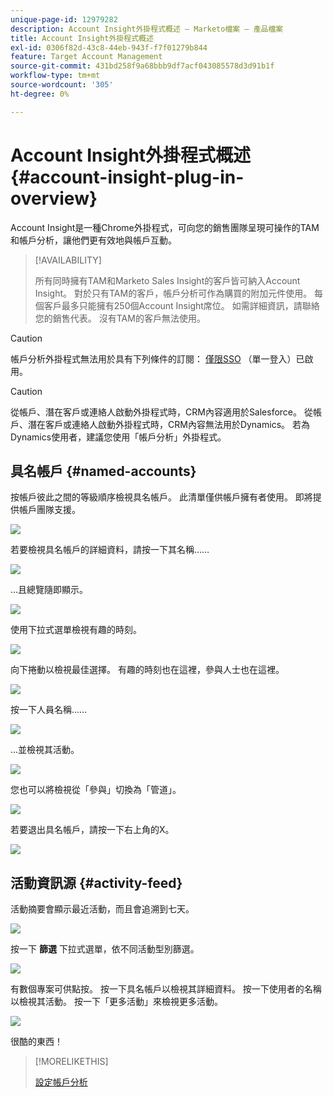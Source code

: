 ```yaml
---
unique-page-id: 12979282
description: Account Insight外掛程式概述 — Marketo檔案 — 產品檔案
title: Account Insight外掛程式概述
exl-id: 0306f82d-43c8-44eb-943f-f7f01279b844
feature: Target Account Management
source-git-commit: 431bd258f9a68bbb9df7acf043085578d3d91b1f
workflow-type: tm+mt
source-wordcount: '305'
ht-degree: 0%

---
```


# Account Insight外掛程式概述 {#account-insight-plug-in-overview}

Account Insight是一種Chrome外掛程式，可向您的銷售團隊呈現可操作的TAM和帳戶分析，讓他們更有效地與帳戶互動。

>[!AVAILABILITY]
>
>所有同時擁有TAM和Marketo Sales Insight的客戶皆可納入Account Insight。 對於只有TAM的客戶，帳戶分析可作為購買的附加元件使用。 每個客戶最多只能擁有250個Account Insight席位。 如需詳細資訊，請聯絡您的銷售代表。 沒有TAM的客戶無法使用。

>[!CAUTION]
>
>帳戶分析外掛程式無法用於具有下列條件的訂閱： [僅限SSO](/help/marketo/product-docs/administration/additional-integrations/restrict-user-login-to-sso-only.md) （單一登入）已啟用。

>[!CAUTION]
>
>從帳戶、潛在客戶或連絡人啟動外掛程式時，CRM內容適用於Salesforce。 從帳戶、潛在客戶或連絡人啟動外掛程式時，CRM內容無法用於Dynamics。 若為Dynamics使用者，建議您使用「帳戶分析」外掛程式。

## 具名帳戶 {#named-accounts}

按帳戶彼此之間的等級順序檢視具名帳戶。 此清單僅供帳戶擁有者使用。 即將提供帳戶團隊支援。

![](assets/na1.png)

若要檢視具名帳戶的詳細資料，請按一下其名稱……

![](assets/na3.png)

...且總覽隨即顯示。

![](assets/na4.png)

使用下拉式選單檢視有趣的時刻。

![](assets/na5.png)

向下捲動以檢視最佳選擇。 有趣的時刻也在這裡，參與人士也在這裡。

![](assets/na6.png)

按一下人員名稱……

![](assets/na7.png)

...並檢視其活動。

![](assets/na8.png)

您也可以將檢視從「參與」切換為「管道」。

![](assets/na9.png)

若要退出具名帳戶，請按一下右上角的X。

![](assets/na10.png)

## 活動資訊源 {#activity-feed}

活動摘要會顯示最近活動，而且會追溯到七天。

![](assets/af1.png)

按一下 **篩選** 下拉式選單，依不同活動型別篩選。

![](assets/af2.png)

有數個專案可供點按。 按一下具名帳戶以檢視其詳細資料。 按一下使用者的名稱以檢視其活動。 按一下「更多活動」來檢視更多活動。

![](assets/af3.png)

很酷的東西！

>[!MORELIKETHIS]
>
>[設定帳戶分析](/help/marketo/product-docs/target-account-management/setup-tam/set-up-account-insight.md)

